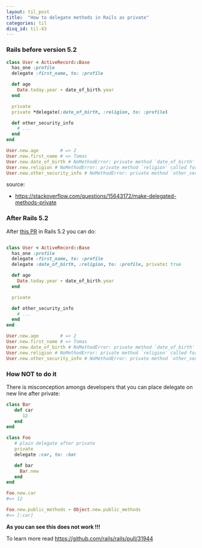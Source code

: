 ```yaml
---
layout: til_post
title:  "How to delegate methods in Rails as private"
categories: til
disq_id: til-43
---
```



### Rails before version 5.2


```ruby
class User < ActiveRecord::Base
  has_one :profile
  delegate :first_name, to: :profile

  def age
    Date.today.year - date_of_birth.year
  end

  private
  private *delegate(:date_of_birth, :religion, to: :profile)

  def other_security_info
    # ...
  end
end

User.new.age        # => 2
User.new.first_name # => Tomas
User.new.date_of_birth # NoMethodError: private method `date_of_birth' called for #<User:0x00000008221340>
User.new.religion # NoMethodError: private method `religion' called for #<User:0x00000008221340>
User.new.other_security_info # NoMethodError: private method `other_security_info' called for #<User:0x00000008221340>
```

source:

* <https://stackoverflow.com/questions/15643172/make-delegated-methods-private>



### After Rails 5.2


After [this PR](https://github.com/rails/rails/pull/31944) in Rails 5.2
you can do:


```ruby

class User < ActiveRecord::Base
  has_one :profile
  delegate :first_name, to: :profile
  delegate :date_of_birth, :religion, to: :profile, private: true

  def age
    Date.today.year - date_of_birth.year
  end

  private

  def other_security_info
    # ...
  end
end

User.new.age        # => 2
User.new.first_name # => Tomas
User.new.date_of_birth # NoMethodError: private method `date_of_birth' called for #<User:0x00000008221340>
User.new.religion # NoMethodError: private method `religion' called for #<User:0x00000008221340>
User.new.other_security_info # NoMethodError: private method `other_security_info' called for #<User:0x00000008221340>
```


### How NOT to do it

There is misconception amongs developers that you can
place delegate on new line after private:


```ruby
class Bar
   def car
      12
   end
end

class Foo
   # plain delegate after private
   private
   delegate :car, to: :bar

   def bar
     Bar.new
   end
end

Foo.new.car
#=> 12

Foo.new.public_methods - Object.new.public_methods 
#=> [:car]
```

**As you can see this does not work !!!**

To learn more read <https://github.com/rails/rails/pull/31944>

